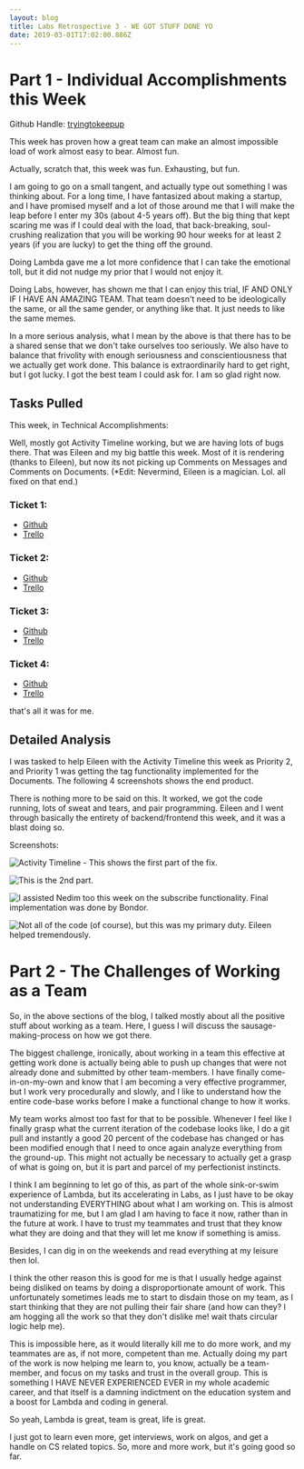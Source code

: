 ```yaml
---
layout: blog
title: Labs Retrospective 3 - WE GOT STUFF DONE YO
date: 2019-03-01T17:02:00.886Z
---
```

# Part 1 - Individual Accomplishments this Week

Github Handle: [tryingtokeepup](https://github.com/tryingtokeepup)

This week has proven how a great team can make an almost impossible load of work almost easy to bear. Almost fun. 

Actually, scratch that, this week was fun. Exhausting, but fun. 

I am going to go on a small tangent, and actually type out something I was thinking about. For a long time, I have fantasized about making a startup, and I have promised myself and a lot of those around me that I will make the leap before I enter my 30s (about 4-5 years off). But the big thing that kept scaring me was if I could deal with the load, that back-breaking, soul-crushing realization that you will be working 90 hour weeks for at least 2 years (if you are lucky) to get the thing off the ground.

Doing Lambda gave me a lot more confidence that I can take the emotional toll, but it did not nudge my prior that I would not enjoy it.

Doing Labs, however, has shown me that I can enjoy this trial, IF AND ONLY IF I HAVE AN AMAZING TEAM. That team doesn't need to be ideologically the same, or all the same gender, or anything like that. It just needs to like the same memes.

In a more serious analysis, what I mean by the above is that there has to be a shared sense that we don't take ourselves too seriously. We also have to balance that frivolity with enough seriousness and conscientiousness that we actually get work done. This balance is extraordinarily hard to get right, but I got lucky. I got the best team I could ask for. I am so glad right now.

## Tasks Pulled

This week, in Technical Accomplishments:

Well, mostly got Activity Timeline working, but we are having lots of bugs there. That was Eileen and my big battle this week. Most of it is rendering (thanks to Eileen), but now its not picking up Comments on Messages and Comments on Documents. (*Edit: Nevermind, Eileen is a magician. Lol. all fixed on that end.)

### Ticket 1:

* [Github](https://github.com/Lambda-School-Labs/labs-team-home/pull/326)
* [Trello](https://trello.com/c/jTXWoQ2d/17-learn-graphql-apollo-prisma-kai)

### Ticket 2:

* [Github](https://github.com/Lambda-School-Labs/labs-team-home/pull/338)
* [Trello](https://trello.com/c/jTXWoQ2d/17-learn-graphql-apollo-prisma-kai)

### Ticket 3:

* [Github](https://github.com/Lambda-School-Labs/labs-team-home/pull/341)
* [Trello](https://trello.com/c/jTXWoQ2d/17-learn-graphql-apollo-prisma-kai)

### Ticket 4:

* [Github](https://github.com/Lambda-School-Labs/labs-team-home/pull/350)
* [Trello](https://trello.com/c/jTXWoQ2d/17-learn-graphql-apollo-prisma-kai)

that's all it was for me.

## Detailed Analysis

I was tasked to help Eileen with the Activity Timeline this week as Priority 2, and Priority 1 was getting the tag functionality implemented for the Documents. The following 4 screenshots shows the end product.

There is nothing more to be said on this. It worked, we got the code running, lots of sweat and tears, and pair programming. Eileen and I went through basically the entirety of backend/frontend this week, and it was a blast doing so.

Screenshots:

![](/content/assets/activity-timeline-1.png "Activity Timeline - This shows the first part of the fix.")

![](/content/assets/activity-timeline2.png "This is the 2nd part.")

![](/content/assets/subscribe-function.png "I assisted Nedim too this week on the subscribe functionality. Final implementation was done by Bondor.")

![](/content/assets/tag-function.png "Not all of the code (of course), but this was my primary duty. Eileen helped tremendously.")



# Part 2 - The Challenges of Working as a Team

So, in the above sections of the blog, I talked mostly about all the positive stuff about working as a team. Here, I guess I will discuss the sausage-making-process on how we got there. 

The biggest challenge, ironically, about working in a team this effective at getting work done is actually being able to push up changes that were not already done and submitted by other team-members. I have finally come-in-on-my-own and know that I am becoming a very effective programmer, but I work very procedurally and slowly, and I like to understand how the entire code-base works before I make a functional change to how it works. 

My team works almost too fast for that to be possible. Whenever I feel like I finally grasp what the current iteration of the codebase looks like, I do a git pull and instantly a good 20 percent of the codebase has changed or has been modified enough that I need to once again analyze everything from the ground-up. This might not actually be necessary to actually get a grasp of what is going on, but it is part and parcel of my perfectionist instincts. 

I think I am beginning to let go of this, as part of the whole sink-or-swim experience of Lambda, but its accelerating in Labs, as I just have to be okay not understanding EVERYTHING about what I am working on. This is almost traumatizing for me, but I am glad I am having to face it now, rather than in the future at work. I have to trust my teammates and trust that they know what they are doing and that they will let me know if something is amiss. 

Besides, I can dig in on the weekends and read everything at my leisure then lol.

I think the other reason this is good for me is that I usually hedge against being disliked on teams by doing a disproportionate amount of work. This unfortunately sometimes leads me to start to disdain those on my team, as I start thinking that they are not pulling their fair share (and how can they? I am hogging all the work so that they don't dislike me! wait thats circular logic help me).

This is impossible here, as it would literally kill me to do more work, and my teammates are as, if not more, competent than me. Actually doing my part of the work is now helping me learn to, you know, actually be a team-member, and focus on my tasks and trust in the overall group. This is something I HAVE NEVER EXPERIENCED EVER in my whole academic career, and that itself is a damning indictment on the education system and a boost for Lambda and coding in general. 

So yeah, Lambda is great, team is great, life is great. 

I just got to learn even more, get interviews, work on algos, and get a handle on CS related topics. So, more and more work, but it's going good so far.
